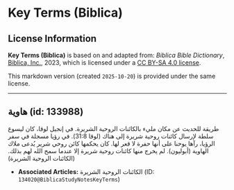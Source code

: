 # Key Terms (Biblica)

## License Information

**Key Terms (Biblica)** is based on and adapted from: _Biblica Bible Dictionary_, [Biblica, Inc.](https://www.biblica.com/), 2023, which is licensed under a [CC BY-SA 4.0 license](https://creativecommons.org/licenses/by-sa/4.0/legalcode.en).

This markdown version (created `2025-10-20`) is provided under the same license.



--------------------------------

## هاوية (id: 133988)

طريقة للحديث عن مكان مليء بالكائنات الروحية الشريرة. في إنجيل لوقا، كان ليسوع سلطة لإرسال كائنات روحية شريرة إلى هناك (لوقا 31:8\). في رؤيا مسجلة في سفر الرؤيا، رآها يوحنا على أنها حفرة لا قعر لها. كان يحكمها كائن روحي شرير يُدعى ملاك الهاوية (أبوليون). لم يخرج منها كائنات روحية شريرة إلا عندما سمح الله لهم بذلك. (الكائنات الروحية الشريرة)

* **Associated Articles:** الكائنات الروحية الشريرة (ID: `134020@BiblicaStudyNotesKeyTerms`)

